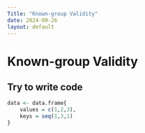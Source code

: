 ```yaml
---
Title: "Known-group Validity"
date: 2024-09-26
layout: default
---
```


# Known-group Validity

## Try to write code

```R
data <- data.frame{
    values = c(1,2,3),
    keys = seq(1,3,1)
}
```